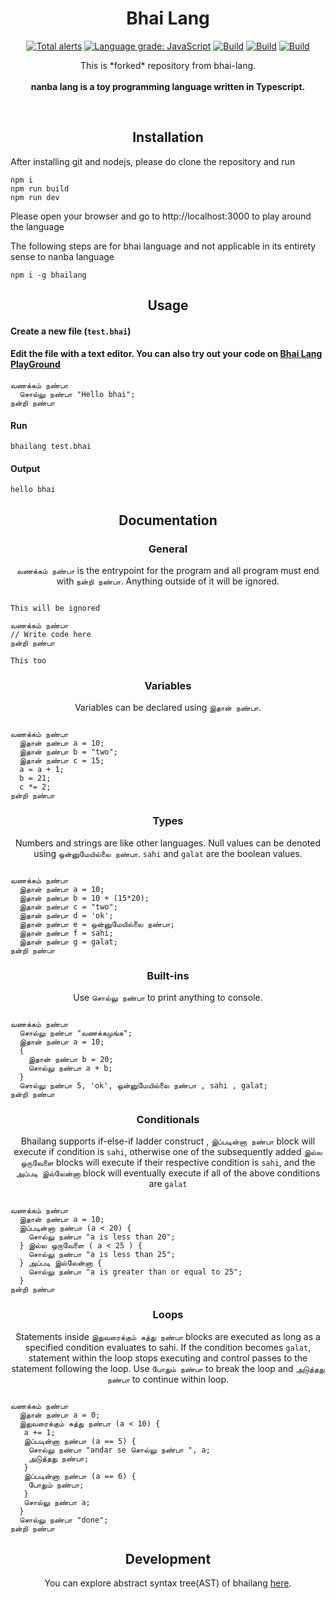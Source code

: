 <h1 align="center">Bhai Lang</h1>
<p align="center">
<a href="https://lgtm.com/projects/g/DulLabs/bhai-lang/alerts/"><img alt="Total alerts" src="https://img.shields.io/lgtm/alerts/g/DulLabs/bhai-lang.svg?logo=lgtm&logoWidth=18"/></a>
<a href="https://lgtm.com/projects/g/DulLabs/bhai-lang/context:javascript"><img alt="Language grade: JavaScript" src="https://img.shields.io/lgtm/grade/javascript/g/DulLabs/bhai-lang.svg?logo=lgtm&logoWidth=18"/></a>
<a href="https://github.com/DulLabs/bhai-lang/actions/workflows/node.js.yml/badge.svg"><img alt="Build" src="https://github.com/DulLabs/bhai-lang/actions/workflows/node.js.yml/badge.svg"/></a>
<a href="https://bhailang.js.org/"><img alt="Build" src="https://img.shields.io/badge/website-bhailang.js.org-orange"/></a>
<a href="https://www.npmjs.com/package/bhailang"><img alt="Build" src="https://img.shields.io/badge/npm-bhailang-orange"/></a>
  
</p>
<p align="center">
  This is *forked* repository from bhai-lang.<br><br>
  <b>nanba lang is a toy programming language written in Typescript.</b>
</p>
<br>

<h2 align="center">Installation</h2>

After installing git and nodejs, please do clone the repository and run

```
npm i
npm run build
npm run dev
```
Please open your browser and go to http://localhost:3000 to play around the language

The following steps are for bhai language and not applicable in its entirety sense to nanba language

```
npm i -g bhailang
```

<h2 align="center">Usage</h2>

<h4 align="left">Create a new file (<code>test.bhai</code>)</h4>


<h4 align="left">Edit the file with a text editor.
You can also try out your code on <a href="https://bhailang.js.org/#playground">Bhai Lang PlayGround</a></h4>

```
வணக்கம் நண்பா
  சொல்லு நண்பா "Hello bhai";
நன்றி நண்பா

```

<h4 align="left">Run</h4>

```
bhailang test.bhai
```

<h4 align="left">Output</h4>

```
hello bhai
```

<h2 align="center">Documentation</h2>

<h3 align="center">General</h3>
<p align="center"><code>வணக்கம் நண்பா</code> is the entrypoint for the program and all program must end with <code>நன்றி நண்பா</code>. Anything outside of it will be ignored.</p>

```

This will be ignored

வணக்கம் நண்பா
// Write code here
நன்றி நண்பா

This too
```

<h3 align="center">Variables</h3>
<p align="center">Variables can be declared using <code>இதான் நண்பா</code>.</p>

```

வணக்கம் நண்பா
  இதான் நண்பா a = 10;
  இதான் நண்பா b = "two";
  இதான் நண்பா c = 15;
  a = a + 1;
  b = 21;
  c *= 2;
நன்றி நண்பா
```

<h3 align="center">Types</h3>
<p align="center">Numbers and strings are like other languages. Null values can be denoted using <code>ஒன்னுமேயில்லை நண்பா</code>. <code>sahi</code> and <code>galat</code> are the boolean values.</p>

```

வணக்கம் நண்பா
  இதான் நண்பா a = 10;
  இதான் நண்பா b = 10 + (15*20);
  இதான் நண்பா c = "two";
  இதான் நண்பா d = 'ok';
  இதான் நண்பா e = ஒன்னுமேயில்லை நண்பா;
  இதான் நண்பா f = sahi;
  இதான் நண்பா g = galat;
நன்றி நண்பா
```

<h3 align="center">Built-ins</h3>
<p align="center">Use <code>சொல்லு நண்பா</code> to print anything to console.</p>

```

வணக்கம் நண்பா
  சொல்லு நண்பா "வணக்கமுங்க";
  இதான் நண்பா a = 10;
  {
    இதான் நண்பா b = 20;
    சொல்லு நண்பா a + b;
  }
  சொல்லு நண்பா 5, 'ok', ஒன்னுமேயில்லை நண்பா , sahi , galat;
நன்றி நண்பா
```

<h3 align="center">Conditionals</h3>
<p align="center">Bhailang supports if-else-if ladder construct , <code>இப்படின்னா நண்பா</code> block will execute if condition is <code>sahi</code>, otherwise one of the subsequently added <code>இல்ல ஒருவேளை</code> blocks will execute if their respective condition is <code>sahi</code>, and the <code>அப்படி இல்லேன்னா</code> block will eventually execute if all of the above conditions are <code>galat</code>

```

வணக்கம் நண்பா
  இதான் நண்பா a = 10;
  இப்படின்னா நண்பா (a < 20) {
    சொல்லு நண்பா "a is less than 20";
  } இல்ல ஒருவேளை ( a < 25 ) {
    சொல்லு நண்பா "a is less than 25";
  } அப்படி இல்லேன்னா {
    சொல்லு நண்பா "a is greater than or equal to 25";
  }
நன்றி நண்பா
```

<h3 align="center">Loops</h3>
<p align="center">Statements inside <code>இதுவரைக்கும் சுத்து நண்பா</code> blocks are executed as long as a specified condition evaluates to sahi. If the condition becomes <code>galat</code>, statement within the loop stops executing and control passes to the statement following the loop. Use <code>போதும் நண்பா</code> to break the loop and <code className="language-cpp">அடுத்தது நண்பா</code> to continue within loop.</p>


```

வணக்கம் நண்பா
  இதான் நண்பா a = 0;
  இதுவரைக்கும் சுத்து நண்பா (a < 10) {
   a += 1;
   இப்படின்னா நண்பா (a == 5) {
    சொல்லு நண்பா "andar se சொல்லு நண்பா ", a;
    அடுத்தது நண்பா;
   }
   இப்படின்னா நண்பா (a == 6) {
    போதும் நண்பா;
   }
   சொல்லு நண்பா a;
  }
  சொல்லு நண்பா "done";
நன்றி நண்பா
```

<h2 align="center">Development</h2>
<p align="center">You can explore abstract syntax tree(AST) of bhailang <a href="https://bhailang-ast.netlify.app/" target="_blank">here</a>.</p>








